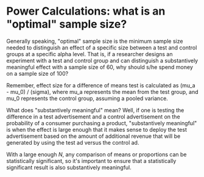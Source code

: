 # Power Calculations: what is an "optimal" sample size?

Generally speaking, "optimal" sample size is the minimum sample size needed to distinguish an effect of a specific size between a test and control groups at a specific alpha level. That is, if a researcher designs an experiment with a test and control group and can distinguish a  substantively meaningful effect with a sample size of 60, why should s/he spend money on a sample size of 100?

Remember, effect size for a difference of means test is calculated as \(mu_a - mu_0\) / \(sigma\), where mu_a represents the mean from the test group, and mu_0 represents the control group, assuming a pooled variance.

What does "substantively meaningful" mean? Well, if one is testing the difference in a test advertisement and a control advertisement on the probability of a consumer purchasing a product, "substantively meaningful" is when the effect is large enough that it makes sense to deploy the test advertisement based on the amount of additional revenue that will be generated by using the test ad versus the control ad.

With a large enough *N*, any comparison of means or proportions can be statistically significant, so it's important to ensure that a statistically significant result is also substantively meaningful.
